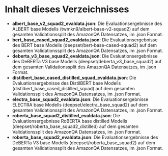 # Inhalt dieses Verzeichnisses

- **albert_base_v2_squad2_evaldata.json**: Die Evaluationsergebnisse des ALBERT base Modells (twmkn9/albert-base-v2-squad2) auf dem gesamten Validationssplit des AmazonQA Datensatzes, im .json Format.
- **bert_base_cased_squad2_evaldata.json**: Die Evaluationsergebnisse des BERT base Modells (deepset/bert-base-cased-squad2) auf dem gesamten Validationssplit des AmazonQA Datensatzes, im .json Format.
- **deberta_v3_base_squad2_evaldata.json**: Die Evaluationsergebnisse des DeBERTa V3 base Modells (deepset/deberta_v3_base_squad2) auf dem gesamten Validationssplit des AmazonQA Datensatzes, im .json Format.
- **distilbert_base_cased_distilled_squad_evaldata.json**: Die Evaluationsergebnisse des DistilBERT base Modells (distilbert_base_cased_distilled_squad) auf dem gesamten Validationssplit des AmazonQA Datensatzes, im .json Format.
- **electra_base_squad2_evaldata.json**: Die Evaluationsergebnisse ELECTRA base Modells (deepset/electra_base_squad2) auf dem gesamten Validationssplit des AmazonQA Datensatzes, im .json Format.
- **roberta_base_squad2_distilled_evaldata.json**: Die Evaluationsergebnisse RoBERTA base distilled Modells (deepset/roberta_base_squad2_distilled) auf dem gesamten Validationssplit des AmazonQA Datensatzes, im .json Format.
- **roberta_base_squad2_evaldata.json**: Die Evaluationsergebnisse des DeBERTa V3 base Modells (deepset/roberta_base_squad2) auf dem gesamten Validationssplit des AmazonQA Datensatzes, im .json Format.
